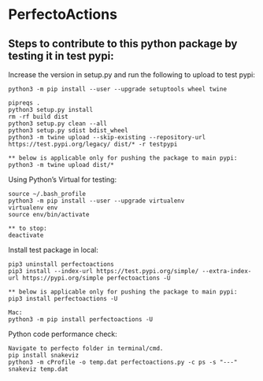 # PerfectoActions

## Steps to contribute to this python package by testing it in test pypi:

Increase the version in setup.py and run the following to upload to test pypi: <br /> 

    python3 -m pip install --user --upgrade setuptools wheel twine
    
    pipreqs .
    python3 setup.py install
    rm -rf build dist
    python3 setup.py clean --all
    python3 setup.py sdist bdist_wheel
    python3 -m twine upload --skip-existing --repository-url https://test.pypi.org/legacy/ dist/* -r testpypi
    
    ** below is applicable only for pushing the package to main pypi:
    python3 -m twine upload dist/*

Using Python’s Virtual for testing:<br /> 

    source ~/.bash_profile 
    python3 -m pip install --user --upgrade virtualenv
    virtualenv env
    source env/bin/activate
    
    ** to stop:
    deactivate

Install test package in local:<br /> 

    pip3 uninstall perfectoactions
    pip3 install --index-url https://test.pypi.org/simple/ --extra-index-url https://pypi.org/simple perfectoactions -U

    ** below is applicable only for pushing the package to main pypi:
    pip3 install perfectoactions -U
    
    Mac: 
    python3 -m pip install perfectoactions -U

    
Python code performance check:<br /> 

    Navigate to perfecto folder in terminal/cmd. 
    pip install snakeviz
    python3 -m cProfile -o temp.dat perfectoactions.py -c ps -s "---" 
    snakeviz temp.dat